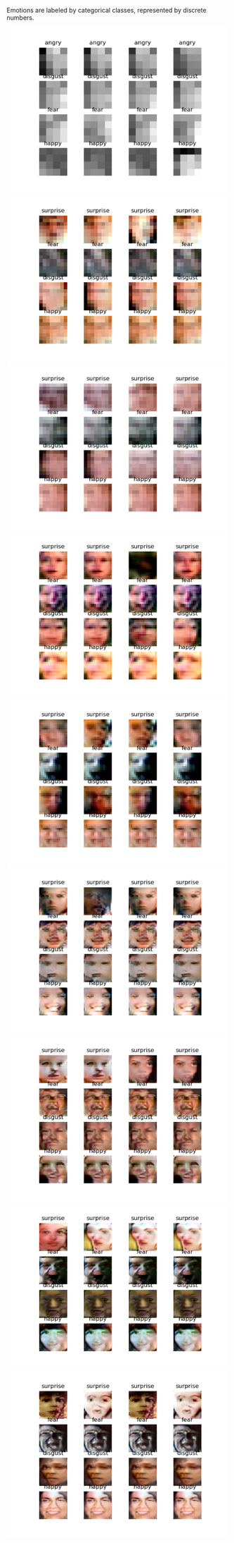 
Emotions are labeled by categorical classes, represented by discrete numbers.

![alt text](https://github.com/fishfishin/procrustrean/blob/master/ProgresiveGAN/category/results/plot_004x004-faded_d_model.png )![alt text](https://github.com/fishfishin/procrustrean/blob/master/ProgresiveGAN/category/results/plot_008x008-faded_d_model.png)![alt text](https://github.com/fishfishin/procrustrean/blob/master/ProgresiveGAN/category/results/plot_008x008-tuned_d_model.png)![alt text](https://github.com/fishfishin/procrustrean/blob/master/ProgresiveGAN/category/results/plot_016x016-faded_d_model.png)![alt text](https://github.com/fishfishin/procrustrean/blob/master/ProgresiveGAN/category/results/plot_016x016-tuned_d_model.png)![alt text](https://github.com/fishfishin/procrustrean/blob/master/ProgresiveGAN/category/results/plot_032x032-faded_d_model.png)![alt text](https://github.com/fishfishin/procrustrean/blob/master/ProgresiveGAN/category/results/plot_032x032-tuned_d_model.png)![alt text](https://github.com/fishfishin/procrustrean/blob/master/ProgresiveGAN/category/results/plot_064x064-faded_d_model.png)![alt text](https://github.com/fishfishin/procrustrean/blob/master/ProgresiveGAN/category/results/plot_064x064-tuned_d_model.png)
